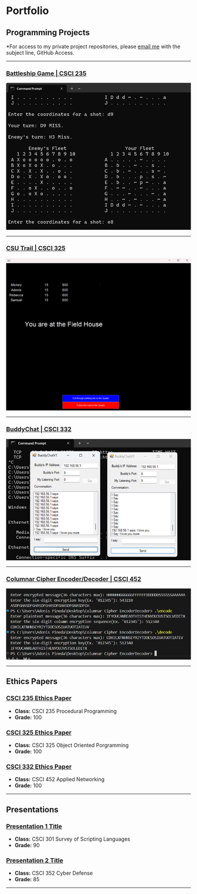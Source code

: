 Portfolio
=========

Programming Projects
--------------------

*For access to my private project repositories, please [email me](mailto:apineda@csustudent.net?subject=GitHub%20Access) with the subject line, GitHub Access.

---
### [Battleship Game | CSCI 235](project1)

![Project 1 Thumbnail Name](images/battleship_ss.png)

---
### [CSU Trail | CSCI 325](project2)

![Project 2 Thumbnail Name](images/csu_trail_ss.png)

---
### [BuddyChat | CSCI 332](project3)

![Project 3 Thumbnail Name](images/buddy_chat_ss.png)

---
### [Columnar Cipher Encoder/Decoder | CSCI 452](project4)

![Project 4 Thumbnail Name](images/columnar_cipher_ss.png)

---

Ethics Papers
-------------

### [CSCI 235 Ethics Paper](/pdf/CSCI_235.pdf)

-   **Class:** CSCI 235 Procedural Programming  
-   **Grade:** 100

### [CSCI 325 Ethics Paper](/pdf/CSCI_325.pdf)

-   **Class:** CSCI 325 Object Oriented Porgramming
-   **Grade:** 100

### [CSCI 332 Ethics Paper](/pdf/CSCI_332.pdf)

-   **Class:** CSCI 452 Applied Networking
-   **Grade:** 100

---

Presentations
-------------

### [Presentation 1 Title](/pdf/CSCI301.pdf)

- **Class:** CSCI 301 Survey of Scripting Languages
- **Grade:** 90


### [Presentation 2 Title](/pdf/CSCI352.pdf)

- **Class:** CSCI 352 Cyber Defense
- **Grade:** 85

---


